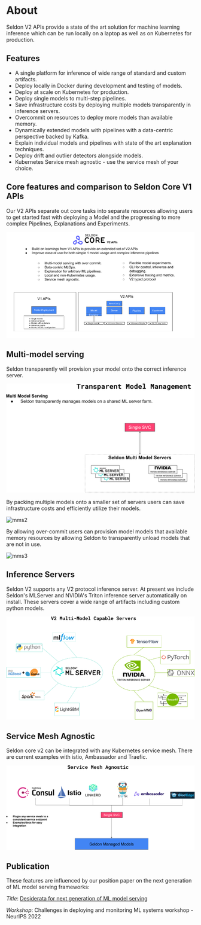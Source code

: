 # About 

Seldon V2 APIs provide a state of the art solution for machine learning inference which can be run locally on a laptop as well as on Kubernetes for production.

## Features

 * A single platform for inference of wide range of standard and custom artifacts.
 * Deploy locally in Docker during development and testing of models.
 * Deploy at scale on Kubernetes for production.
 * Deploy single models to multi-step pipelines.
 * Save infrastructure costs by deploying multiple models transparently in inference servers.
 * Overcommit on resources to deploy more models than available memory.
 * Dynamically extended models with pipelines with a data-centric perspective backed by Kafka.
 * Explain individual models and pipelines with state of the art explanation techniques.
 * Deploy drift and outlier detectors alongside models.
 * Kubernetes Service mesh agnostic - use the service mesh of your choice.


## Core features and comparison to Seldon Core V1 APIs

Our V2 APIs separate out core tasks into separate resources allowing users to get started fast with deploying a Model and the progressing to more complex Pipelines, Explanations and Experiments.

![intro](intro.png)

## Multi-model serving

Seldon transparently will provision your model onto the correct inference server.

![mms1](multimodel1.png)

By packing multiple models onto a smaller set of servers users can save infrastructure costs and efficiently utilize their models.

![mms2](multimodel2.png)

By allowing over-commit users can provision model models that available memory resources by allowing Seldon to transparently unload models that are not in use.

![mms3](multimodel3.png)

## Inference Servers

Seldon V2 supports any V2 protocol inference server. At present we include Seldon's MLServer and NVIDIA's Triton inference server automatically on install. These servers cover a wide range of artifacts including custom python models.

![servers](servers.png)

## Service Mesh Agnostic

Seldon core v2 can be integrated with any Kubernetes service mesh. There are current examples with istio, Ambassador and Traefic.

![mesh](mesh.png)

## Publication

These features are influenced by our position paper on the next generation of ML model serving frameworks:

*Title*: [Desiderata for next generation of ML model serving](http://arxiv.org/abs/2210.14665)

*Workshop*: Challenges in deploying and monitoring ML systems workshop - NeurIPS 2022